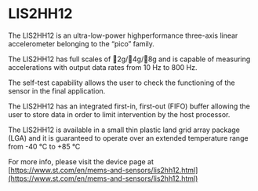 # LIS2HH12

The LIS2HH12 is an ultra-low-power highperformance three-axis linear
accelerometer belonging to the “pico” family.

The LIS2HH12 has full scales of 2g/4g/8g and
is capable of measuring accelerations with output
data rates from 10 Hz to 800 Hz.

The self-test capability allows the user to check
the functioning of the sensor in the final
application.

The LIS2HH12 has an integrated first-in, first-out
(FIFO) buffer allowing the user to store data in
order to limit intervention by the host processor.

The LIS2HH12 is available in a small thin plastic
land grid array package (LGA) and it is
guaranteed to operate over an extended
temperature range from -40 °C to +85 °C

For more info, please visit the device page at [https://www.st.com/en/mems-and-sensors/lis2hh12.html](https://www.st.com/en/mems-and-sensors/lis2hh12.html)

